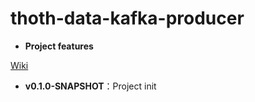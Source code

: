 ﻿# thoth-data-kafka-producer

* **Project features**

[Wiki](http://git.oschina.net/jasonwu/thoth-data-kafka-producer/wikis/) 

* **v0.1.0-SNAPSHOT**：Project init